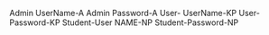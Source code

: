 Admin UserName-A
Admin Password-A
User- UserName-KP
User-Password-KP
Student-User NAME-NP
Student-Password-NP
